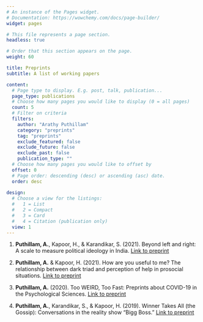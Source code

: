 ```yaml
---
# An instance of the Pages widget.
# Documentation: https://wowchemy.com/docs/page-builder/
widget: pages

# This file represents a page section.
headless: true

# Order that this section appears on the page.
weight: 60

title: Preprints
subtitle: A list of working papers

content:
  # Page type to display. E.g. post, talk, publication...
  page_type: publications
  # Choose how many pages you would like to display (0 = all pages)
  count: 5
  # Filter on criteria
  filters:
    author: "Arathy Puthillam"
    category: "preprints"
    tag: "preprints"
    exclude_featured: false
    exclude_future: false
    exclude_past: false
    publication_type: ""
  # Choose how many pages you would like to offset by
  offset: 0
  # Page order: descending (desc) or ascending (asc) date.
  order: desc
  
design:
  # Choose a view for the listings:
  #   1 = List
  #   2 = Compact
  #   3 = Card
  #   4 = Citation (publication only)
  view: 1
---
```


1. **Puthillam, A.**, Kapoor, H., & Karandikar, S. (2021). Beyond left and right: A scale to measure political ideology in India. [Link to preprint](https://static1.squarespace.com/static/53fe1e26e4b0e51709f9758f/t/600ac57a5d167e6f5356d961/1611318657113/Working+Paper_021-3_P.pdf)

2. **Puthillam, A.** & Kapoor, H. (2021). How are you useful to me? The relationship between dark triad and perception of help in prosocial situations. [Link to preprint](http://osf.io/5tguf)

3. **Puthillam, A.** (2020). Too WEIRD, Too Fast: Preprints about COVID-19 in the Psychological Sciences. [Link to preprint](http://osf.io/5w7du)

4. **Puthillam, A.**, Karandikar, S., & Kapoor, H. (2019). Winner Takes All (the Gossip): Conversations in the reality show “Bigg Boss.” [Link to preprint](http://osf.io/8rvhe)


